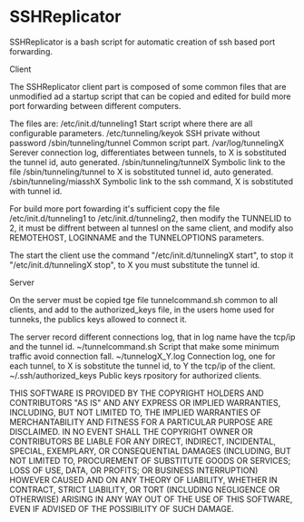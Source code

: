 SSHReplicator
=============

SSHReplicator is a bash script for automatic creation of ssh based port forwarding.

Client

The SSHReplicator client part is composed of some common files that are unmodified ad a startup script that 
can be copied and edited for build more port forwarding between different computers.

The files are:
/etc/init.d/tunneling1 	Start script where there are all configurable parameters.
/etc/tunneling/keyok 	SSH private without password
/sbin/tunneling/tunnel 	Common script part.
/var/log/tunnelingX 	Serever connection log, differentiates between tunnels, to X is sobstituted the tunnel id,
                         auto generated.
/sbin/tunneling/tunnelX 	Symbolic link to the file /sbin/tunneling/tunnel to X is sobstituted tunnel id, auto 
                         generated.
/sbin/tunneling/miasshX 	Symbolic link to the ssh command, X is sobstituted with tunnel id.

For build more port fowarding it's sufficient copy the file /etc/init.d/tunneling1 to /etc/init.d/tunneling2, 
then modify the TUNNELID to 2, it must be diffrent between al tunnesl on the same client, and modify also REMOTEHOST,
LOGINNAME and the TUNNELOPTIONS parameters.

The start the client use the command "/etc/init.d/tunnelingX start", to stop it "/etc/init.d/tunnelingX stop",
to X you must substitute the tunnel id.

Server

On the server must be copied tge file tunnelcommand.sh common to all clients, and add to the authorized_keys file, 
in the users home used for tunneks, the publics keys allowed to connect it.

The server record different connections log, that in log name have the tcp/ip and the tunnel id.
~/tunnelcommand.sh 	Script that make some minimum traffic avoid connection fall.
~/tunnelogX_Y.log 	Connection log, one for each tunnel, to X is sobstitute the tunnel id, to Y the tcp/ip of the 
client.
~/.ssh/authorized_keys 	Public keys rpository for authorized clients.

THIS SOFTWARE IS PROVIDED BY THE COPYRIGHT HOLDERS AND CONTRIBUTORS "AS IS" AND ANY EXPRESS OR IMPLIED WARRANTIES, INCLUDING, BUT NOT LIMITED TO, THE IMPLIED WARRANTIES OF MERCHANTABILITY AND FITNESS FOR A PARTICULAR PURPOSE ARE DISCLAIMED. IN NO EVENT SHALL THE COPYRIGHT OWNER OR CONTRIBUTORS BE LIABLE FOR ANY DIRECT, INDIRECT, INCIDENTAL, SPECIAL, EXEMPLARY, OR CONSEQUENTIAL DAMAGES (INCLUDING, BUT NOT LIMITED TO, PROCUREMENT OF SUBSTITUTE GOODS OR SERVICES; LOSS OF USE, DATA, OR PROFITS; OR BUSINESS INTERRUPTION) HOWEVER CAUSED AND ON ANY THEORY OF LIABILITY, WHETHER IN CONTRACT, STRICT LIABILITY, OR TORT (INCLUDING NEGLIGENCE OR OTHERWISE) ARISING IN ANY WAY OUT OF THE USE OF THIS SOFTWARE, EVEN IF ADVISED OF THE POSSIBILITY OF SUCH DAMAGE.
